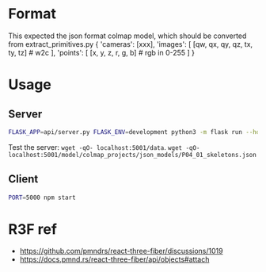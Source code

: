 # Format 
This expected the json format colmap model, which should be converted from extract_primitives.py
{
    'cameras': [xxx],
    'images': [
        [qw, qx, qy, qz, tx, ty, tz]  # w2c
    ],
    'points': [
        [x, y, z, r, g, b]  # rgb in 0-255
    ]
}

# Usage

## Server
```bash
FLASK_APP=api/server.py FLASK_ENV=development python3 -m flask run --host 0.0.0.0 --port 5001
```

Test the server: `wget -qO- localhost:5001/data`.
`wget -qO- localhost:5001/model/colmap_projects/json_models/P04_01_skeletons.json`


## Client
```bash
PORT=5000 npm start
```



# R3F ref
- https://github.com/pmndrs/react-three-fiber/discussions/1019
- https://docs.pmnd.rs/react-three-fiber/api/objects#attach